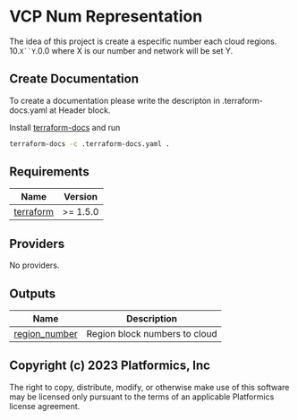 <!-- BEGIN_TF_DOCS -->

# VCP Num Representation

The idea of this project is create a especific number each cloud regions.
10.`X``Y`.0.0 where X is our number and network will be set Y.

## Create Documentation

To create a documentation please write the descripton in .terraform-docs.yaml at Header block.

Install [terraform-docs](https://github.com/terraform-docs/terraform-docs/) and run

```bash
terraform-docs -c .terraform-docs.yaml .
```

## Requirements

| Name | Version |
|------|---------|
| <a name="requirement_terraform"></a> [terraform](#requirement\_terraform) | >= 1.5.0 |

## Providers

No providers.

## Outputs

| Name | Description |
|------|-------------|
| <a name="output_region_number"></a> [region\_number](#output\_region\_number) | Region block numbers to cloud |


## Copyright (c) 2023 Platformics, Inc

The right to copy, distribute, modify, or otherwise make use of this software may be licensed only pursuant to the terms of an applicable Platformics license agreement.
<!-- END_TF_DOCS -->